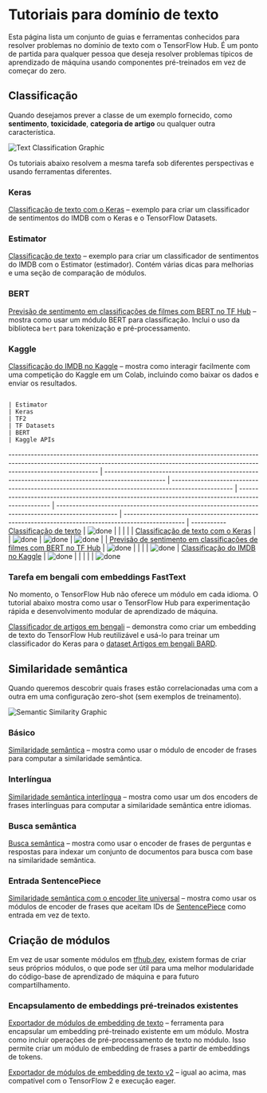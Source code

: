 # Tutoriais para domínio de texto

Esta página lista um conjunto de guias e ferramentas conhecidos para resolver problemas no domínio de texto com o TensorFlow Hub. É um ponto de partida para qualquer pessoa que deseja resolver problemas típicos de aprendizado de máquina usando componentes pré-treinados em vez de começar do zero.

## Classificação

Quando desejamos prever a classe de um exemplo fornecido, como **sentimento**, **toxicidade**, **categoria de artigo** ou qualquer outra característica.

![Text Classification Graphic](https://www.gstatic.com/aihub/tfhub/universal-sentence-encoder/example-classification.png)

Os tutoriais abaixo resolvem a mesma tarefa sob diferentes perspectivas e usando ferramentas diferentes.

### Keras

[Classificação de texto com o Keras](https://www.tensorflow.org/tutorials/keras/text_classification_with_hub) – exemplo para criar um classificador de sentimentos do IMDB com o Keras e o TensorFlow Datasets.

### Estimator

[Classificação de texto](https://github.com/tensorflow/docs/blob/master/g3doc/en/hub/tutorials/text_classification_with_tf_hub.ipynb) – exemplo para criar um classificador de sentimentos do IMDB com o Estimator (estimador). Contém várias dicas para melhorias e uma seção de comparação de módulos.

### BERT

[Previsão de sentimento em classificações de filmes com BERT no TF Hub](https://github.com/google-research/bert/blob/master/predicting_movie_reviews_with_bert_on_tf_hub.ipynb) – mostra como usar um módulo BERT para classificação. Inclui o uso da biblioteca `bert` para tokenização e pré-processamento.

### Kaggle

[Classificação do IMDB no Kaggle](https://github.com/tensorflow/docs/blob/master/g3doc/en/hub/tutorials/text_classification_with_tf_hub_on_kaggle.ipynb) – mostra como interagir facilmente com uma competição do Kaggle em um Colab, incluindo como baixar os dados e enviar os resultados.

```
                                                                                                                                                                                     | Estimator                                                                                         | Keras                                                                                             | TF2                                                                                               | TF Datasets                                                                                       | BERT                                                                                              | Kaggle APIs
```

---------------------------------------------------------------------------------------------------------------------------------------------------------------------------------------- | ------------------------------------------------------------------------------------------------- | ------------------------------------------------------------------------------------------------- | ------------------------------------------------------------------------------------------------- | ------------------------------------------------------------------------------------------------- | ------------------------------------------------------------------------------------------------- | ----------- [Classificação de texto](https://www.tensorflow.org/hub/tutorials/text_classification_with_tf_hub)                                                                                          | ![done](https://www.gstatic.com/images/icons/material/system_gm/1x/bigtop_done_googblue_18dp.png) |                                                                                                   |                                                                                                   |                                                                                                   |                                                                                                   | [Classificação de texto com o Keras](https://www.tensorflow.org/tutorials/keras/text_classification_with_hub)                                                                                |                                                                                                   | ![done](https://www.gstatic.com/images/icons/material/system_gm/1x/bigtop_done_googblue_18dp.png) | ![done](https://www.gstatic.com/images/icons/material/system_gm/1x/bigtop_done_googblue_18dp.png) | ![done](https://www.gstatic.com/images/icons/material/system_gm/1x/bigtop_done_googblue_18dp.png) |                                                                                                   | [Previsão de sentimento em classificações de filmes com BERT  no TF Hub](https://github.com/google-research/bert/blob/master/predicting_movie_reviews_with_bert_on_tf_hub.ipynb)                          | ![done](https://www.gstatic.com/images/icons/material/system_gm/1x/bigtop_done_googblue_18dp.png) |                                                                                                   |                                                                                                   |                                                                                                   | ![done](https://www.gstatic.com/images/icons/material/system_gm/1x/bigtop_done_googblue_18dp.png) | [Classificação do IMDB no Kaggle](https://github.com/tensorflow/docs/blob/master/g3doc/en/hub/tutorials/text_classification_with_tf_hub_on_kaggle.ipynb) | ![done](https://www.gstatic.com/images/icons/material/system_gm/1x/bigtop_done_googblue_18dp.png) |                                                                                                   |                                                                                                   |                                                                                                   |                                                                                                   | ![done](https://www.gstatic.com/images/icons/material/system_gm/1x/bigtop_done_googblue_18dp.png)

### Tarefa em bengali com embeddings FastText

No momento, o TensorFlow Hub não oferece um módulo em cada idioma. O tutorial abaixo mostra como usar o TensorFlow Hub para experimentação rápida e desenvolvimento modular de aprendizado de máquina.

[Classificador de artigos em bengali](https://github.com/tensorflow/docs/blob/master/g3doc/en/hub/tutorials/bangla_article_classifier.ipynb) – demonstra como criar um embedding de texto do TensorFlow Hub reutilizável e usá-lo para treinar um classificador do Keras para o [dataset Artigos em bengali BARD](https://github.com/tanvirfahim15/BARD-Bangla-Article-Classifier).

## Similaridade semântica

Quando queremos descobrir quais frases estão correlacionadas uma com a outra em uma configuração zero-shot (sem exemplos de treinamento).

![Semantic Similarity Graphic](https://www.gstatic.com/aihub/tfhub/universal-sentence-encoder/example-similarity.png)

### Básico

[Similaridade semântica](https://github.com/tensorflow/docs/blob/master/g3doc/en/hub/tutorials/semantic_similarity_with_tf_hub_universal_encoder.ipynb) – mostra como usar o módulo de encoder de frases para computar a similaridade semântica.

### Interlíngua

[Similaridade semântica interlíngua](https://github.com/tensorflow/docs/blob/master/g3doc/en/hub/tutorials/cross_lingual_similarity_with_tf_hub_multilingual_universal_encoder.ipynb) – mostra como usar um dos encoders de frases interlínguas para computar a similaridade semântica entre idiomas.

### Busca semântica

[Busca semântica](https://github.com/tensorflow/docs/blob/master/g3doc/en/hub/tutorials/retrieval_with_tf_hub_universal_encoder_qa.ipynb) – mostra como usar o encoder de frases de perguntas e respostas para indexar um conjunto de documentos para busca com base na similaridade semântica.

### Entrada SentencePiece

[Similaridade semântica com o encoder lite universal](https://github.com/tensorflow/docs/blob/master/g3doc/en/hub/tutorials/semantic_similarity_with_tf_hub_universal_encoder_lite.ipynb) – mostra como usar os módulos de encoder de frases que aceitam IDs de [SentencePiece](https://github.com/google/sentencepiece) como entrada em vez de texto.

## Criação de módulos

Em vez de usar somente módulos em [tfhub.dev](https://tfhub.dev), existem formas de criar seus próprios módulos, o que pode ser útil para uma melhor modularidade do código-base de aprendizado de máquina e para futuro compartilhamento.

### Encapsulamento de embeddings pré-treinados existentes

[Exportador de módulos de embedding de texto](https://github.com/tensorflow/hub/blob/master/examples/text_embeddings/export.py) – ferramenta para encapsular um embedding pré-treinado existente em um módulo. Mostra como incluir operações de pré-processamento de texto no módulo. Isso permite criar um módulo de embedding de frases a partir de embeddings de tokens.

[Exportador de módulos de embedding de texto v2](https://github.com/tensorflow/hub/blob/master/examples/text_embeddings_v2/export_v2.py) – igual ao acima, mas compatível com o TensorFlow 2 e execução eager.
